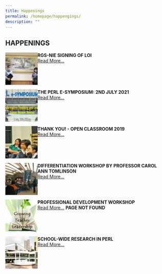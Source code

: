 ```yaml
---
title: Happenings
permalink: /homepage/happengings/
description: ""
---
```

## HAPPENINGS

<img src="/images/hap1.jpg" style="width:20%" align=left>

**RGS-NIE SIGNING OF LOI**<br>
[Read More...](/rgs-perl-happenings/rgsnie-loi/)
<br clear=left>

<img src="/images/hap2.jpg" style="width:20%" align=left>

**THE PERL E-SYMPOSIUM: 2ND JULY 2021**<br>
[Read More...](https://sites.google.com/rafflesgirlssch.edu.sg/perlsymposium2021)
<br clear=left>

<img src="/images/hap3.jpg" style="width:20%" align=left>

**THANK YOU! - OPEN CLASSROOM 2019**<br>
[Read More...](/rgs-perl-happenings/ty-openclassroom/)
<br clear=left>

<img src="/images/hap4.jpg" style="width:20%" align=left>

**DIFFERENTIATION WORKSHOP BY PROFESSOR CAROL ANN TOMLINSON**<br>
[Read More...](/rgs-perl-happenings/differentiation-workshop/)
<br clear=left>

<img src="/images/hap5.jpg" style="width:20%" align=left>

**PROFESSIONAL DEVELOPMENT WORKSHOP**<br>
[Read More...](https://www-rgs-edu-sg-admin.cwp.sg/rgsperl/consultancy/workshops) **PAGE NOT FOUND**
<br clear=left>

<img src="/images/hap6.jpg" style="width:20%" align=left>

**SCHOOL-WIDE RESEARCH IN PERL**<br>
[Read More...](/research/Overview/perl-swr/)